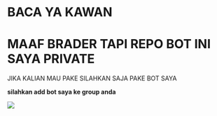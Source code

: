 # BACA YA KAWAN


<h1>MAAF BRADER TAPI REPO BOT INI SAYA PRIVATE</h1>
 JIKA KALIAN MAU PAKE SILAHKAN SAJA PAKE BOT SAYA
 <p>
<b>silahkan add bot saya ke group anda</b> </p>
<a href="https://t.me/hdiiofficial_bot?startgroup=true"><img src="https://img.shields.io/badge/Telegrambot-%230088cc.svg?&style=for-the-badge&logo=telegram&logoColor=white" />
